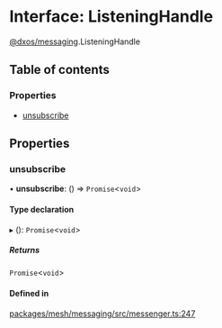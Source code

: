 # Interface: ListeningHandle

[@dxos/messaging](../modules/dxos_messaging.md).ListeningHandle

## Table of contents

### Properties

- [unsubscribe](dxos_messaging.ListeningHandle.md#unsubscribe)

## Properties

### unsubscribe

• **unsubscribe**: () => `Promise`<`void`\>

#### Type declaration

▸ (): `Promise`<`void`\>

##### Returns

`Promise`<`void`\>

#### Defined in

[packages/mesh/messaging/src/messenger.ts:247](https://github.com/dxos/dxos/blob/32ae9b579/packages/mesh/messaging/src/messenger.ts#L247)
